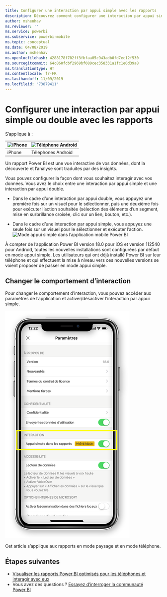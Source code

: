 ```yaml
---
title: Configurer une interaction par appui simple avec les rapports
description: Découvrez comment configurer une interaction par appui simple ou double avec les rapports.
author: mshenhav
ms.reviewer: ''
ms.service: powerbi
ms.subservice: powerbi-mobile
ms.topic: conceptual
ms.date: 04/08/2019
ms.author: mshenhav
ms.openlocfilehash: 4288178f702ff3fbfaa05c943adb0fd7ec12f530
ms.sourcegitcommit: 64c860fcbf2969bf089cec358331a1fc1e0d39a8
ms.translationtype: HT
ms.contentlocale: fr-FR
ms.lasthandoff: 11/09/2019
ms.locfileid: "73879411"
---
```

# <a name="configure-report-interaction-to-single-tap-or-double-tap"></a>Configurer une interaction par appui simple ou double avec les rapports
S’applique à :

| ![iPhone](././media/mobile-reports-in-the-mobile-apps/ios-logo-40-px.png) | ![Téléphone Android](././media/mobile-reports-in-the-mobile-apps/android-logo-40-px.png) | 
|:--- |:--- |
| iPhone |Téléphones Android |

Un rapport Power BI est une vue interactive de vos données, dont la découverte et l’analyse sont traduites par des insights.

Vous pouvez configurer la façon dont vous souhaitez interagir avec vos données. Vous avez le choix entre une interaction par appui simple et une interaction par appui double.

* Dans le cadre d’une interaction par appui double, vous appuyez une première fois sur un visuel pour le sélectionner, puis une deuxième fois pour exécuter l’action souhaitée (sélection des éléments d’un segment, mise en surbrillance croisée, clic sur un lien, bouton, etc.).

* Dans le cadre d’une interaction par appui simple, vous appuyez une seule fois sur un visuel pour le sélectionner et exécuter l’action.
![Mode appui simple dans l’application mobile Power BI](./media/mobile-app-single-tap/single-tap-2.gif)


À compter de l’application Power BI version 18.0 pour iOS et version 112540 pour Android, toutes les nouvelles installations sont configurées par défaut en mode appui simple.
Les utilisateurs qui ont déjà installé Power BI sur leur téléphone et qui effectuent la mise à niveau vers ces nouvelles versions se voient proposer de passer en mode appui simple.

## <a name="change-interaction-behavior"></a>Changer le comportement d’interaction

Pour changer le comportement d’interaction, vous pouvez accéder aux paramètres de l’application et activer/désactiver l’interaction par appui simple.

![Changement de l’interaction avec les rapports dans l’application mobile Power BI](./media/mobile-app-single-tap/configure-single-tap.png)

Cet article s’applique aux rapports en mode paysage et en mode téléphone.

## <a name="next-steps"></a>Étapes suivantes
* [Visualiser les rapports Power BI optimisés pour les téléphones et interagir avec eux](mobile-apps-view-phone-report.md)
* Vous avez des questions ? [Essayez d’interroger la communauté Power BI](https://community.powerbi.com/)

